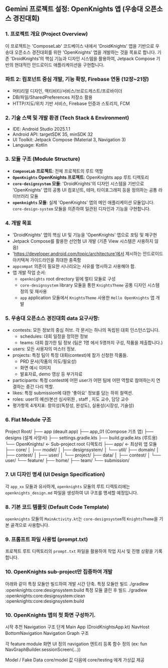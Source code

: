 ## Gemini 프로젝트 설정: OpenKnights 앱 (우송대 오픈소스 경진대회)

### 1. 프로젝트 개요 (Project Overview)
이 프로젝트는 'ComposeLab' 코드베이스 내에서 'DroidKnights' 앱을 기반으로 우송대 오픈소스 경진대회를 위한 'OpenKnights' 앱을 개발하는 것을 목표로 합니다. 기존 'DroidKnights'의 핵심 기능과 디자인 시스템을 활용하여, Jetpack Compose 기반의 현대적인 안드로이드 애플리케이션을 구현합니다.

### 파트 2: 컴포넌트 중심 개발, 기능 확장, Firebase 연동 (12장~21장)

- 머티리얼 디자인, 액티비티/서비스/브로드캐스트/프로바이더
- DB/파일/SharedPreferences 저장소 활용
- HTTP/지도/위치 기반 서비스, Firebase 인증과 스토리지, FCM


### 2. 기술 스택 및 개발 환경 (Tech Stack & Environment)
- IDE: Android Studio 2025.1.1
- Android API: targetSDK 35, minSDK 32
- UI Toolkit: Jetpack Compose (Material 3, Navigation 3)
- Language: Kotlin

### 3. 모듈 구조 (Module Structure)
- **`ComposeLab` 프로젝트**: 전체 프로젝트의 루트 역할
- **`OpenKnights` OpenKnights 프로젝트**: OpenKnights app 루트 디렉토리
- **`core-designsystem` 모듈**: 'DroidKnights'의 디자인 시스템을 기반으로 'OpenKnights' 앱의 공통 UI 컴포넌트, 테마, 타이포그래피 등을 정의하는 공통 라이브러리 모듈
- **`openknights` 모듈**: 실제 'OpenKnights' 앱의 메인 애플리케이션 모듈입니다. `core-design-system` 모듈을 의존하여 일관된 디자인과 기능을 구현합니다.

### 4. 개발 목표
- 'DroidKnights' 앱의 핵심 UI 및 기능을 'OpenKnights' 앱으로 포팅 및 재구현
- Jetpack Compose를 활용한 선언형 UI 개발 (기존 View 시스템은 사용하지 않음)
- 'https://developer.android.com/topic/architecture'에서 제시하는 안드로이드 아키텍쳐 가이드라인을 최대한 충족함
- `appcompat` 의존이 필요한 시나리오는 사유를 명시하고 사용해야 함.
- 앱 개발 작업 순서:
  - `openknights` root directory 밑에 멀티 모듈로 구성
  - `core-designsystem` library 모듈을 통한 `KnightsTheme` 공통 디자인 시스템 정의 및 재사용
  - `app` application 모듈에서 `KnightsTheme` 사용한 `Hello OpenKnights` 앱 개발

### 5. 우송대 오픈소스 경진대회 data 요구사항:
- contests: 모든 정보의 중심 허브. 각 문서는 하나의 독립된 대회 인스턴스입니다.
  - schedules: 대회 일정을 정의한 정보
  - teams: 대회 참가한 팀 정보 (팀은 1명 에서 5명까지 구성, 작품을 제출합니다.)
- users: 모든 사용자의 마스터 정보.
- projects: 특정 팀이 특정 대회(contest)에 참가 신청한 작품들.
  - PRD 문서(작품의 의도/필요성)
  - 화면 예시 이미지
  - 발표자료, demo 영상 등 부가자료
- participants: 특정 contest에 어떤 user가 어떤 팀에 어떤 역할로 참여하는지 연결하는 중간 다리 역할.
- likes: 특정 submission에 대한 '좋아요' 정보를 담는 하위 컬렉션.
- roles: user의 예선/본선 심사위원 , staff , 지도 교수, 담당 교수
- 평가항목 4개지표: 창의성(독창성, 완성도), 실용성(시장성, 기술성)

### 6. Flat Module 구조
Project Root/
├── app (deault app)
├── app_01 (Compose 기초 앱)
├── designs (설계 사양서)
├── settings.gradle.kts
├── build.gradle.kts (루트용)
└── OpenKnights/          ← Sub-project root 디렉토리
    ├── app/              ← 최상위 앱 모듈
    ├── core/
    │   ├── model/
    │   ├── designsystem/
    │   └── util/
    ├── domain/
    │   ├── contest/
    │   ├── user/
    │   └── project/
    ├── data/
    │   ├── contest/
    │   └── user/
    └── feature/
        ├── home/
        ├── team/
        └── submission/


### 7. UI 디자인 명세 (UI Design Specification)
각 `app_xx` 모듈과 유사하게, `openknights` 모듈의 루트 디렉토리에는 `openknights_design.md` 파일을 생성하여 UI 구조를 명세할 예정입니다.

### 8. 기본 코드 템플릿 (Default Code Template)
`openknights` 모듈의 `MainActivity.kt`는 `core-designsystem`의 `KnightsTheme`을 기본 골격으로 사용합니다.

### 9. 프롬프트 파일 사용법 (prompt.txt)
프로젝트 루트 디렉토리의 `prompt.txt` 파일을 활용하여 작업 지시 및 진행 상황을 기록합니다.

### 10. OpenKnights sub-project만 집중하여 개발
아래와 같이 특정 모듈만 빌드하여 개발 시간 단축.
특정 모듈만 빌드	./gradlew :openknights:core:designsystem:build
특정 모듈 클린 후 빌드	./gradlew :openknights:core:designsystem:clean :openknights:core:designsystem:build

### 10. OpenKnights 앱의 첫 화면 구성하기.
시작 추천 Navigation 구조 단계
Main App (DroidKnightsApp.kt)
NavHost
BottomNavigation
Navigation Graph 구조

각 feature module
화면 UI 정의
navigation 엔트리 등록 함수 정의 (ex: fun NavGraphBuilder.sessionScreen(...))


Model / Fake Data
core/model 값 다음에 core/testing 에게 가상값 제공
